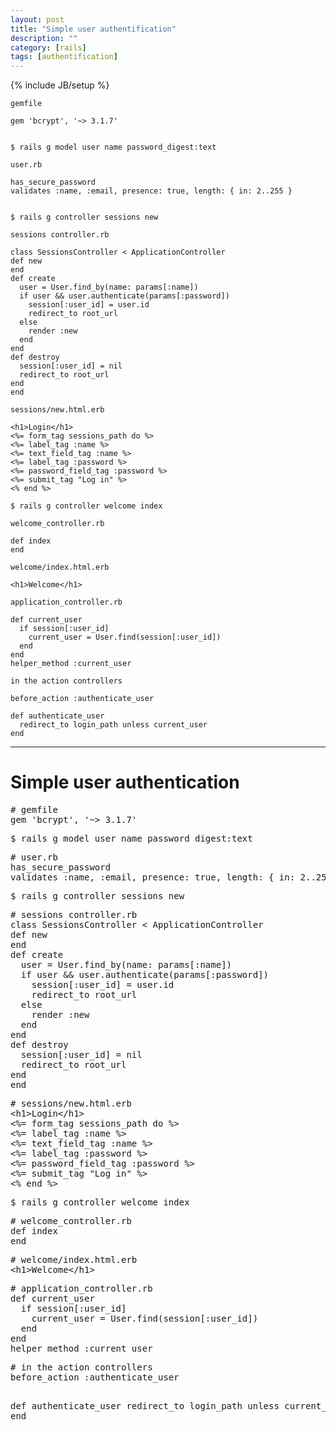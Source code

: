 ```yaml
---
layout: post
title: "Simple user authentification"
description: ""
category: [rails] 
tags: [authentification]
---
```

{% include JB/setup %}


`gemfile`

    gem 'bcrypt', '~> 3.1.7'


    $ rails g model user name password_digest:text

`user.rb`

    has_secure_password
    validates :name, :email, presence: true, length: { in: 2..255 }


    $ rails g controller sessions new

`sessions controller.rb`

    class SessionsController < ApplicationController
    def new
    end
    def create
      user = User.find_by(name: params[:name])
      if user && user.authenticate(params[:password])
        session[:user_id] = user.id
        redirect_to root_url
      else
        render :new
      end
    end
    def destroy
      session[:user_id] = nil
      redirect_to root_url
    end
    end

`sessions/new.html.erb`

    <h1>Login</h1>
    <%= form_tag sessions_path do %>
    <%= label_tag :name %>
    <%= text_field_tag :name %>
    <%= label_tag :password %>
    <%= password_field_tag :password %>
    <%= submit_tag "Log in" %>
    <% end %>

    $ rails g controller welcome index

`welcome_controller.rb`

    def index
    end

`welcome/index.html.erb`

    <h1>Welcome</h1>

`application_controller.rb`

    def current_user
      if session[:user_id]
        current_user = User.find(session[:user_id])
      end
    end
    helper_method :current_user

`in the action controllers`

    before_action :authenticate_user

    def authenticate_user
      redirect_to login_path unless current_user 
    end





-----------------------
<h1 class="sectionedit1" id="simple_user_authentication">Simple user authentication</h1>
<div class="level1">
<pre class="code"># gemfile
gem &#039;bcrypt&#039;, &#039;~&gt; 3.1.7&#039;</pre>
<pre class="code">$ rails g model user name password_digest:text</pre>
<pre class="code"># user.rb
has_secure_password
validates :name, :email, presence: true, length: { in: 2..255 }</pre>
<pre class="code">$ rails g controller sessions new</pre>
<pre class="code"># sessions controller.rb
class SessionsController &lt; ApplicationController
def new
end
def create
  user = User.find_by(name: params[:name])
  if user &amp;&amp; user.authenticate(params[:password])
    session[:user_id] = user.id
    redirect_to root_url
  else
    render :new
  end
end
def destroy
  session[:user_id] = nil
  redirect_to root_url
end
end</pre>
<pre class="code"># sessions/new.html.erb
&lt;h1&gt;Login&lt;/h1&gt;
&lt;%= form_tag sessions_path do %&gt;
&lt;%= label_tag :name %&gt;
&lt;%= text_field_tag :name %&gt;
&lt;%= label_tag :password %&gt;
&lt;%= password_field_tag :password %&gt;
&lt;%= submit_tag &quot;Log in&quot; %&gt;
&lt;% end %&gt;</pre>
<pre class="code">$ rails g controller welcome index</pre>
<pre class="code"># welcome_controller.rb
def index
end</pre>
<pre class="code"># welcome/index.html.erb
&lt;h1&gt;Welcome&lt;/h1&gt;</pre>
<pre class="code"># application_controller.rb
def current_user
  if session[:user_id]
    current_user = User.find(session[:user_id])
  end
end
helper_method :current_user</pre>
<pre class="code"># in the action controllers
before_action :authenticate_user

def authenticate_user
  redirect_to login_path unless current_user 
end</pre>

</div>